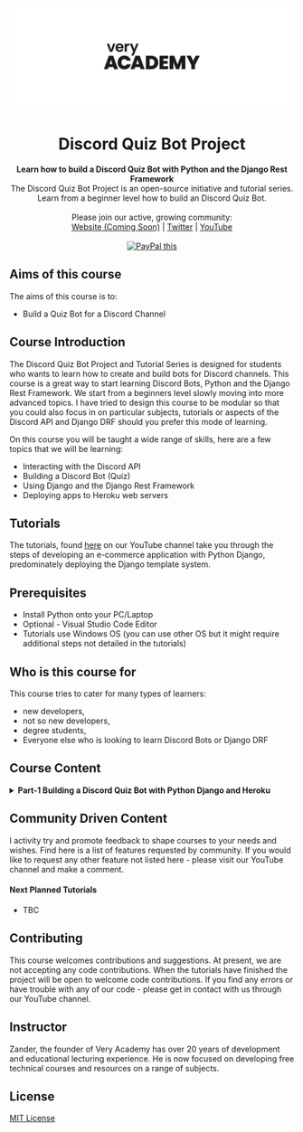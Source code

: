 ![veryacademy](/logo.svg)

<div align="center">
  <h1>Discord Quiz Bot Project</h1>
</div>

<div align="center">
  <strong>Learn how to build a Discord Quiz Bot with Python and the Django Rest Framework</strong>
</div>

<div align="center">
  The Discord Quiz Bot Project is an open-source initiative and tutorial series. Learn from a beginner level how to build an Discord Quiz Bot.
</div>

<br>

<div align="center">
  Please join our active, growing community: <br>
  <a href="#">Website (Coming Soon)</a>
  <span> | </span>
  <a href="https://twitter.com/VeryAcademy">Twitter</a>
  <span> | </span>
  <a href="https://www.youtube.com/veryacademy">YouTube</a>
</div>

<br>

<div align="center">
<a href="https://www.paypal.com/donate?hosted_button_id=W55GVT4UPXPYE" 
target="_blank">
<img src="https://www.paypalobjects.com/en_GB/i/btn/btn_donate_SM.gif" alt="PayPal this" 
title="PayPal – The safer, easier way to pay online!" border="0" />
</a>
</div>

## Aims of this course
The aims of this course is to:
* Build a Quiz Bot for a Discord Channel

## Course Introduction
The Discord Quiz Bot Project and Tutorial Series is designed for students who wants to learn how to create and build bots for Discord channels. This course is a great way to start learning Discord Bots, Python and the Django Rest Framework. We start from a beginners level slowly moving into more advanced topics. I have tried to design this course to be modular so that you could also focus in on particular subjects, tutorials or aspects of the Discord API and Django DRF should you prefer this mode of learning.

On this course you will be taught a wide range of skills, here are a few topics that we will be learning:

* Interacting with the Discord API
* Building a Discord Bot (Quiz)
* Using Django and the Django Rest Framework
* Deploying apps to Heroku web servers


## Tutorials
The tutorials, found [here](https://www.youtube.com/playlist?list=PLOLrQ9Pn6caxY4Q1U9RjO1bulQp5NDYS_) on our YouTube channel take you through the steps of developing an e-commerce application with Python Django, predominately deploying the Django template system.

## Prerequisites
* Install Python onto your PC/Laptop
* Optional - Visual Studio Code Editor
* Tutorials use Windows OS (you can use other OS but it might require additional steps not detailed in the tutorials) 

## Who is this course for
This course tries to cater for many types of learners:

* new developers,
* not so new developers, 
* degree students,
* Everyone else who is looking to learn Discord Bots or Django DRF

## Course Content

<details>
<summary><b>Part-1 Building a Discord Quiz Bot with Python Django and Heroku</b>
</summary>
<br>
Add a quiz bot to your Discord channel. In this tutorial we learn the basics of building and deploying a quiz bot using Python Django and deploying to Heroku. We go through the basic steps of first creating a new Discord Bot then move into building a Django API with the Django Rest Framework. We build the logic for the bot then deploy the app to Heroku.
<br><br>
Link to Tutorial https://youtu.be/jq6IoD7EyWY
</details>

## Community Driven Content
I activity try and promote feedback to shape courses to your needs and wishes. Find here is a list of features requested by community. If you would like to request any other feature not listed here - please visit our YouTube channel and make a comment.

#### Next Planned Tutorials
+ TBC

## Contributing
This course welcomes contributions and suggestions. At present, we are not accepting any code contributions. When the tutorials have finished the project will be open to welcome code contributions. If you find any errors or have trouble with any of our code - please get in contact with us through our YouTube channel.

## Instructor
Zander, the founder of Very Academy has over 20 years of development and educational lecturing experience. He is now focused on developing free technical courses and resources on a range of subjects.

## License
[MIT License](LICENSE)
